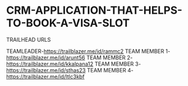 # CRM-APPLICATION-THAT-HELPS-TO-BOOK-A-VISA-SLOT

TRAILHEAD URLS

TEAMLEADER-https://trailblazer.me/id/rammc2
TEAM MEMBER 1-https://trailblazer.me/id/arunt56
TEAM MEMBER 2-https://trailblazer.me/id/kkalpana12
TEAM MEMBER 3-https://trailblazer.me/id/sthas23
TEAM MEMBER 4-https://trailblazer.me/id/ltlc3kbf
